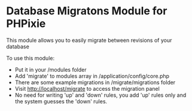 Database Migratons Module for PHPixie
====================

This module allows you to easily migrate between revisions of your database

To use this module:
* Put it in your /modules folder
* Add 'migrate' to modules array in /application/config/core.php
* There are some example migrations in /migrate/migrations folder
* Visit [http://localhost/migrate](http://localhost/migrate) to access the migration panel
* No need for writing 'up' and 'down' rules, you add 'up' rules only and the
system guesses the 'down' rules.
